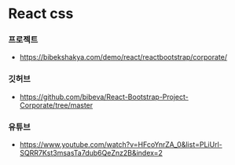 # React css

### 프로젝트
- https://bibekshakya.com/demo/react/reactbootstrap/corporate/

### 깃허브
- https://github.com/bibeva/React-Bootstrap-Project-Corporate/tree/master

### 유튜브 
- https://www.youtube.com/watch?v=HFcoYnrZA_0&list=PLiUrl-SQRR7Kst3msasTa7dub6QeZnz2B&index=2
